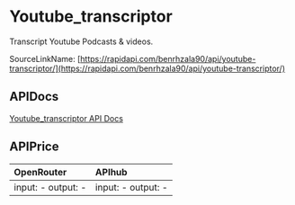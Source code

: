 # Youtube_transcriptor

Transcript Youtube Podcasts & videos.  

SourceLinkName: [https://rapidapi.com/benrhzala90/api/youtube-transcriptor/](https://rapidapi.com/benrhzala90/api/youtube-transcriptor/)

## APIDocs

[Youtube_transcriptor API Docs](../apis/Youtube_transcriptor.md)

## APIPrice

| OpenRouter | APIhub |
|:---|:---|
| input: - output: - | input: - output: - |
